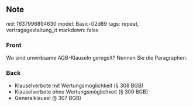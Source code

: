 ## Note
nid: 1637996894630
model: Basic-02d89
tags: repeat, vertragsgestaltung_it
markdown: false

### Front
Wo sind unwirksame AGB-Klauseln geregelt? Nennen Sie die Paragraphen.

### Back
<ul>
  <li>Klauselverbote mit Wertungsmöglichkeit (§ 308 BGB)
  <li>Klauselverbote ohne Wertungsmöglichkeit (§ 309 BGB)
  <li>Generalklausel (§ 307 BGB)
</ul>
